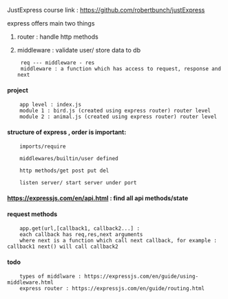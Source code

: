 JustExpress course link : https://github.com/robertbunch/justExpress


express offers main two things 

1. router : handle http methods

2. middleware : validate user/ store data to db

        req --- middleware - res
        middleware : a function which has access to request, response and next 

#### project 

        app level : index.js
        module 1 : bird.js (created using express router) router level
        module 2 : animal.js (created using express router) router level

#### structure of express , order is important:

        imports/require

        middlewares/builtin/user defined

        http methods/get post put del

        listen server/ start server under port


#### https://expressjs.com/en/api.html  : find all api methods/state

#### request methods

        app.get(url,[callback1, callback2...] : 
        each callback has req,res,next arguments
        where next is a function which call next callback, for example : callback1 next() will call callback2
        

#### todo


        types of middlware : https://expressjs.com/en/guide/using-middleware.html  
        express router : https://expressjs.com/en/guide/routing.html
